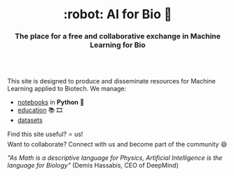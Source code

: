 <HTML><h1 align="center">:robot: AI for Bio 🧬</h1> 

<h3 align="center">The place for a free and collaborative exchange in Machine Learning for Bio</h3>
<br>
<br> 
</HTML>

This site is designed to produce and disseminate resources for Machine Learning applied to Biotech. We manage:
- [notebooks](notebooks) in **Python** :snake:
- [education](learning) 📚 🎞️
- [datasets](datasets)


Find this site useful? :star: us!  
Want to collaborate? Connect with us and become part of the community 😄

*"As Math is a descriptive language for Physics, Artificial Intelligence is the language for Biology"* (Demis Hassabis, CEO of DeepMind)

   

